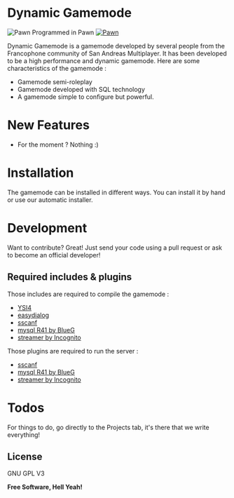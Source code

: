 # Dynamic Gamemode

![Pawn](https://www.compuphase.com/images/pawnicon48.gif) Programmed in Pawn [![Pawn](https://www.compuphase.com/images/pawnicon48.gif)](https://nodesource.com/products/nsolid)

Dynamic Gamemode is a gamemode developed by several people from the Francophone community of San Andreas Multiplayer.
It has been developed to be a high performance and dynamic gamemode.
Here are some characteristics of the gamemode :

  - Gamemode semi-roleplay
  - Gamemode developed with SQL technology
  - A gamemode simple to configure but powerful.


# New Features

  - For the moment ? Nothing :)

# Installation

The gamemode can be installed in different ways. You can install it by hand or use our automatic installer.




# Development

Want to contribute? Great!
Just send your code using a pull request or ask to become an official developer!

## Required includes & plugins

Those includes are required to compile the gamemode :
- [YSI4](https://github.com/pawn-lang/YSI-Includes)
- [easydialog](https://github.com/Awsomedude/easyDialog)
- [sscanf](https://github.com/maddinat0r/sscanf)
- [mysql R41 by BlueG](https://github.com/pBlueG/SA-MP-MySQL)
- [streamer by Incognito](https://github.com/samp-incognito/samp-streamer-plugin)

Those plugins are required to run the server :
- [sscanf](https://github.com/maddinat0r/sscanf)
- [mysql R41 by BlueG](https://github.com/pBlueG/SA-MP-MySQL)
- [streamer by Incognito](https://github.com/samp-incognito/samp-streamer-plugin)

# Todos

For things to do, go directly to the Projects tab, it's there that we write everything!

License
----

GNU GPL V3


**Free Software, Hell Yeah!**

[//]: # (These are reference links used in the body of this note and get stripped out when the markdown processor does its job. There is no need to format nicely because it shouldn't be seen. Thanks SO - http://stackoverflow.com/questions/4823468/store-comments-in-markdown-syntax)
